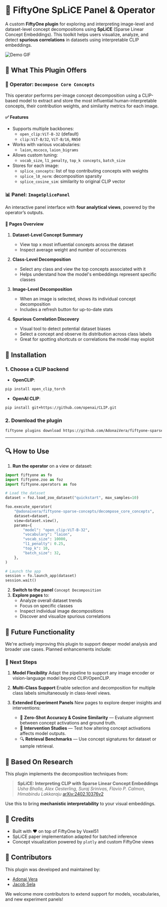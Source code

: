 # 🧬 FiftyOne SpLiCE Panel & Operator

A custom **FiftyOne plugin** for exploring and interpreting image-level and dataset-level concept decompositions using **SpLiCE** (Sparse Linear Concept Embeddings). This toolkit helps users visualize, analyze, and detect **spurious correlations** in datasets using interpretable CLIP embeddings.

![Demo GIF](assets/demo.gif)

## 🚀 What This Plugin Offers

### 🔧 Operator: `Decompose Core Concepts`

This operator performs per-image concept decomposition using a CLIP-based model to extract and store the most influential human-interpretable concepts, their contribution weights, and similarity metrics for each image.

#### ✅ Features

* Supports multiple backbones:
  * `open_clip:ViT-B-32` (default)
  * `clip:ViT-B/32`, `ViT-B/16`, `RN50`
* Works with various vocabularies:
  * `laion`, `mscoco`, `laion_bigrams`
* Allows custom tuning:
  * `vocab_size`, `l1_penalty`, `top_k concepts`, `batch_size`
* Stores for each image:
  * `splice_concepts`: list of top contributing concepts with weights
  * `splice_l0_norm`: decomposition sparsity
  * `splice_cosine_sim`: similarity to original CLIP vector

### 📊 Panel: `ImageSplicePanel`

An interactive panel interface with **four analytical views**, powered by the operator’s outputs.

#### 📍 Pages Overview

1. **Dataset-Level Concept Summary**

   * View top x most influential concepts across the dataset
   * Inspect average weight and number of occurrences

2. **Class-Level Decomposition**

   * Select any class and view the top concepts associated with it
   * Helps understand how the model's embeddings represent specific classes

3. **Image-Level Decomposition**

   * When an image is selected, shows its individual concept decomposition
   * Includes a refresh button for up-to-date stats

4. **Spurious Correlation Discovery**

   * Visual tool to detect potential dataset biases
   * Select a concept and observe its distribution across class labels
   * Great for spotting shortcuts or correlations the model may exploit

## 🔌 Installation

### 1. Choose a CLIP backend

* **OpenCLIP**:

```bash
pip install open_clip_torch
```

* **OpenAI CLIP**:

```bash
pip install git+https://github.com/openai/CLIP.git
```

### 2. Download the plugin

```bash
fiftyone plugins download https://github.com/AdonaiVera/fiftyone-sparse-concepts
```

---

## 🔍 How to Use

1. **Run the operator** on a view or dataset:

```python
import fiftyone as fo
import fiftyone.zoo as foz
import fiftyone.operators as foo

# Load the dataset
dataset = foz.load_zoo_dataset("quickstart", max_samples=10)

foo.execute_operator(
    "@adonaivera/fiftyone-sparse-concepts/decompose_core_concepts",
    dataset=dataset,
    view=dataset.view(),
    params={
        "model": "open_clip:ViT-B-32",
        "vocabulary": "laion",
        "vocab_size": 10000,
        "l1_penalty": 0.25,
        "top_k": 10,
        "batch_size": 32,
    },
)

# Launch the app
session = fo.launch_app(dataset)
session.wait()
```

2. **Switch to the panel** `Concept Decomposition`
3. **Explore pages** to:
   * Analyze overall dataset trends
   * Focus on specific classes
   * Inspect individual image decompositions
   * Discover and visualize spurious correlations


## 🔮 Future Functionality

We're actively improving this plugin to support deeper model analysis and broader use cases. Planned enhancements include:

### 🚧 Next Steps

1. **Model Flexibility**
   Adapt the pipeline to support any image encoder or vision-language model beyond CLIP/OpenCLIP.

2. **Multi-Class Support**
   Enable selection and decomposition for multiple class labels simultaneously in class-level views.

3. **Extended Experiment Panels**
   New pages to explore deeper insights and interventions:

   * 📏 **Zero-Shot Accuracy & Cosine Similarity** — Evaluate alignment between concept activations and ground truth.
   * 🧪 **Intervention Studies** — Test how altering concept activations affects model outputs.
   * 🔍 **Retrieval Benchmarks** — Use concept signatures for dataset or sample retrieval.

## 🧠 Based On Research

This plugin implements the decomposition techniques from:

> **SpLiCE: Interpreting CLIP with Sparse Linear Concept Embeddings**
> *Usha Bhalla, Alex Oesterling, Suraj Srinivas, Flavio P. Calmon, Himabindu Lakkaraju*
> [arXiv:2402.10376v2](https://arxiv.org/abs/2402.10376)

Use this to bring **mechanistic interpretability** to your visual embeddings.


## 🙌 Credits

* Built with ❤️ on top of FiftyOne by Voxel51
* SpLiCE paper implementation adapted for batched inference
* Concept visualization powered by `plotly` and custom FiftyOne views

## 👥 Contributors

This plugin was developed and maintained by:

* [Adonai Vera](https://github.com/AdonaiVera) 
* [Jacob Sela](https://github.com/jacobsela) 

We welcome more contributors to extend support for models, vocabularies, and new experiment panels!
